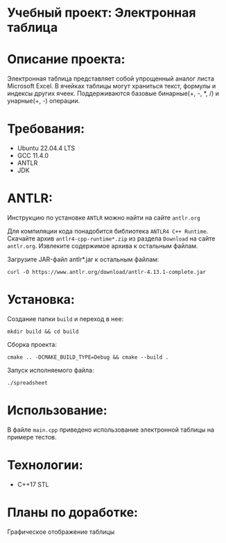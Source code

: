 # Учебный проект: Электронная таблица

# Описание проекта:	
Электронная таблица представляет собой упрощенный аналог листа Microsoft Excel.
В ячейках таблицы могут храниться текст, формулы и индексы других ячеек. Поддерживаются базовые бинарные(+, -, *, /) и унарные(+, -) операции.
	
# Требования:
- Ubuntu 22.04.4 LTS
- GCC 11.4.0 
- ANTLR
- JDK
# ANTLR:
Инструкцию по установке ```ANTLR``` можно найти на сайте ```antlr.org```

Для компиляции кода понадобится библиотека ```ANTLR4 C++ Runtime```. Скачайте архив ```antlr4-cpp-runtime*.zip``` из раздела ```Download``` на сайте ```antlr.org```. Извлеките содержимое архива к остальным файлам.

Загрузите JAR-файл antlr*.jar к остальным файлам:
```
curl -O https://www.antlr.org/download/antlr-4.13.1-complete.jar
```
# Установка:
Создание папки ```build``` и переход в нее:
```
mkdir build && cd build
```
Сборка проекта:
```
cmake .. -DCMAKE_BUILD_TYPE=Debug && cmake --build .
```
Запуск исполняемого файла: 
```
./spreadsheet
```
# Использование:
В файле ```main.cpp``` приведено использование электронной таблицы на примере тестов.
# Технологии:
- C++17 STL
	
# Планы по доработке:
Графическое отображение таблицы
